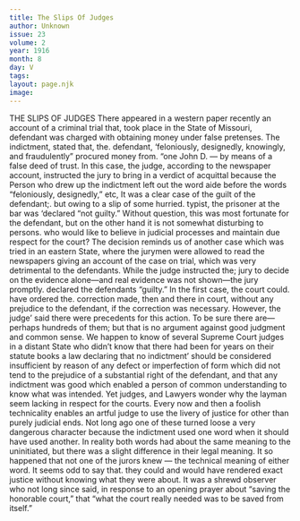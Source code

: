 ```yaml
---
title: The Slips Of Judges
author: Unknown
issue: 23
volume: 2
year: 1916
month: 8
day: V
tags:
layout: page.njk
image:
---
```

THE SLIPS OF JUDGES      There appeared in a western paper recently an account of a criminal trial that, took place in the State of Missouri, defendant was charged with obtaining money under false pretenses. The indictment, stated that, the. defendant, ‘feloniously, designedly, knowingly, and fraudulently” procured money from. “one John D. — by means of a false deed of trust. In this case, the judge, according to the newspaper account, instructed the jury to bring in a verdict of acquittal because the Person who drew up the indictment left out the word aide before the words “feloniously, designedly,” etc, It was a clear case of the guilt of the defendant;. but owing to a slip of some hurried. typist, the prisoner at the bar was ‘declared “not guilty.” Without question, this was most fortunate for the defendant, but on the other hand it is not somewhat disturbing to persons. who would like to believe in judicial processes and maintain due respect for the court? The decision reminds us of another case which was tried in an eastern State, where the jurymen were allowed to read the newspapers giving an account of the case on trial, which was very detrimental to the defendants. While the judge instructed the; jury to decide on the evidence alone—and real evidence was not shown—the jury promptly. declared the defendants “guilty.”       In the first case, the court could. have ordered the. correction made, then and there in court, without any prejudice to the defendant, if the correction was necessary. However, the judge’ said there were precedents for this action. To be sure there are—perhaps hundreds of them; but that is no argument against good judgment and common sense. We happen to know of several Supreme Court judges in a distant State who didn’t know that there had been for years on their statute books a law declaring that no indictment’ should be considered insufficient by reason of any defect or imperfection of form which did not tend to the prejudice of a substantial right of the defendant, and that any indictment was good which enabled a person of common understanding to know what was intended. Yet judges, and Lawyers wonder why the layman seem lacking in respect for the courts. Every now and then a foolish technicality enables an artful judge to use the livery of justice for other than purely judicial ends. Not long ago one of these turned loose a very dangerous character because the indictment used one word when it should have used another. In reality both words had about the same meaning to the uninitiated, but there was a slight difference in their legal meaning. It so happened that not one of the jurors knew — the technical meaning of either word. It seems odd to say that. they could and would have rendered exact justice without knowing what they were about. It was a shrewd observer who not long since said, in response to an opening prayer about “saving the honorable court,” that “what the court really needed was to be saved from itself.” 




